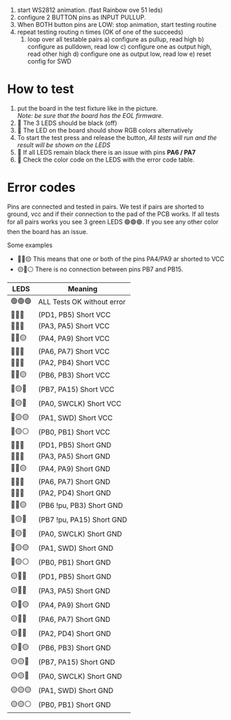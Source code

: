 1) start WS2812 animation. (fast Rainbow ove 51 leds)
2) configure 2 BUTTON pins as INPUT PULLUP.
3) When BOTH button pins are LOW: stop animation, start testing routine
4) repeat testing routing n times (OK of one of the succeeds)
   1) loop over all testable pairs
       a) configure as pullup, read high
	   b) configure as pulldown, read low
	   c) configure one as output high, read other high
	   d) configure one as output low, read low
	   e) reset config for SWD
	   
# How to test
1) put the board in the test fixture like in the picture.   
_Note: be sure that the board has the EOL firmware._
2) 👀 The 3 LEDS should be black (off)
3) 👀 The LED on the board should show RGB colors alternatively
4) To start the test press and release the button,
_All tests will run and the result will be shown on the LEDS_
5) 👀 If all LEDS remain black there is an issue with pins **PA6 / PA7**
6) 👀 Check the color code on the LEDS with the error code table.
	   
# Error codes

Pins are connected and  tested in pairs. We test if pairs are shorted to ground, vcc and if their connection to the pad of the PCB works. If all tests for all pairs works you see 3 green LEDS 🟢🟢🟢. If you see any other color then the board has an issue. 

Some examples
* 🔴🔴🟡 This means that one or both of the pins PA4/PA9 ar shorted to VCC
* 🟡🔵⚪ There is no connection between pins PB7 and PB15.

| LEDS    | Meaning                    |
| ------- | -------------------------- |
| 🟢🟢🟢 | ALL Tests OK without error |
| 🔴🔴🔴 | (PD1, PB5) Short VCC       |
| 🔴🔴🔵 | (PA3, PA5) Short VCC       |
| 🔴🔴🟡 | (PA4, PA9) Short VCC       |
| 🔴🔵🔴 | (PA6, PA7) Short VCC       |
| 🔴🔵🔵 | (PA2, PB4) Short VCC       |
| 🔴🔵🟡 | (PB6, PB3) Short VCC       | 
| 🔴🟡🔴 | (PB7, PA15) Short VCC      |
| 🔴🟡🔵 | (PA0, SWCLK) Short VCC     |
| 🔴🟡🟡 | (PA1, SWD) Short VCC       |
| 🔴🟡⚪ | (PB0, PB1) Short VCC       |
| 🔵🔴🔴 | (PD1, PB5) Short GND       |
| 🔵🔴🔵 | (PA3, PA5) Short GND       |
| 🔵🔴🟡 | (PA4, PA9) Short GND       |
| 🔵🔵🔴 | (PA6, PA7) Short GND       |
| 🔵🔵🔵 | (PA2, PD4) Short GND       |
| 🔵🔵🟡 | (PB6 !pu, PB3) Short GND       | 
| 🔵🟡🔴 | (PB7 !pu, PA15) Short GND      |
| 🔵🟡🔵 | (PA0, SWCLK) Short GND     |
| 🔵🟡🟡 | (PA1, SWD) Short GND       |
| 🔵🟡⚪ | (PB0, PB1) Short GND       |
| 🟡🔴🔴 | (PD1, PB5) Short GND       |
| 🟡🔴🔵 | (PA3, PA5) Short GND       |
| 🟡🔴🟡 | (PA4, PA9) Short GND       |
| 🟡🔵🔴 | (PA6, PA7) Short GND       |
| 🟡🔵🔵 | (PA2, PD4) Short GND       |
| 🟡🔵🟡 | (PB6, PB3) Short GND       | 
| 🟡🟡🔴 | (PB7, PA15) Short GND      |
| 🟡🟡🔵 | (PA0, SWCLK) Short GND     |
| 🟡🟡🟡 | (PA1, SWD) Short GND       |
| 🟡🟡⚪ | (PB0, PB1) Short GND       |


